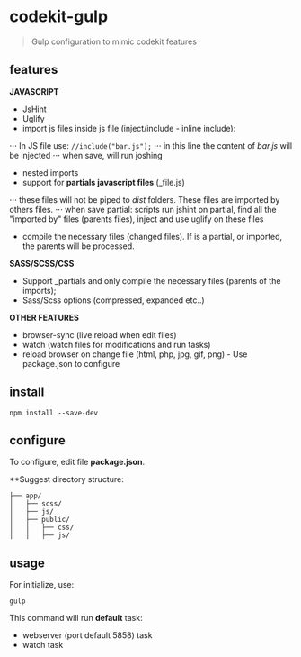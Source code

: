 # codekit-gulp
> Gulp configuration to mimic codekit features

## features
**JAVASCRIPT**
- JsHint
- Uglify
- import js files inside js file (inject/include - inline include):
   
⋅⋅⋅ In JS file use: ``` //include("bar.js"); ```
⋅⋅⋅ in this line the content of *bar.js* will be injected
⋅⋅⋅ when save, will run joshing
   
- nested imports
- support for **partials javascript files** (_file.js)
   
⋅⋅⋅ these files will not be piped to *dist* folders. These files are imported by others files.
⋅⋅⋅ when save partial: scripts run jshint on partial, find all the "imported by" files (parents files),  inject and use uglify on these files
   
- compile the necessary files (changed files). If is a partial, or imported, the parents will be processed.

**SASS/SCSS/CSS**
- Support _partials and only compile the necessary files (parents of the imports);
- Sass/Scss options (compressed, expanded etc..)

**OTHER FEATURES**
- browser-sync (live reload when edit files)
- watch (watch files for modifications and run tasks)
- reload browser on change file (html, php, jpg, gif, png) - Use package.json to configure


## install
```shell
npm install --save-dev
```

## configure
To configure, edit file **package.json**.

**Suggest directory structure:

```
├── app/
│   ├── scss/
│   ├── js/
│   ├── public/
│   │   ├── css/ 
│   │   ├── js/
```

## usage
For initialize, use:
```shell
gulp
```
This command will run **default** task:
- webserver (port default 5858) task
- watch task
